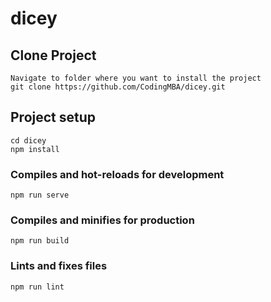# dicey

## Clone Project

```
Navigate to folder where you want to install the project
git clone https://github.com/CodingMBA/dicey.git
```

## Project setup

```
cd dicey
npm install
```

### Compiles and hot-reloads for development

```
npm run serve
```

### Compiles and minifies for production

```
npm run build
```

### Lints and fixes files

```
npm run lint
```
